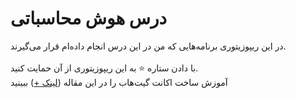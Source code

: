 # درس هوش محاسباتی
در این ریپوزیتوری برنامه‌هایی که من در این درس انجام داده‌ام قرار می‌گیرند.
<br><br>
با دادن ستاره ⭐ به این ریپوزیتوری از آن حمایت کنید.
<br>
آموزش ساخت اکانت گیت‌هاب را در این مقاله (<a href="https://vrgl.ir/hGsW9">لینک +</a>) ببینید
</div>
